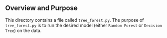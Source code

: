 ## Overview and Purpose
This directory contains a file called `tree_forest.py`. The purpose of `tree_forest.py` is to run the desired model (either `Random Forest` or `Decision Tree`) on the data. 

